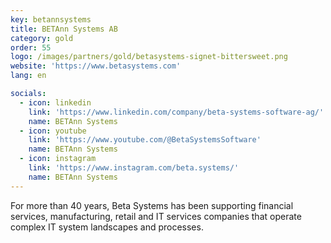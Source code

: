 ```yaml
---
key: betannsystems
title: BETAnn Systems AB
category: gold
order: 55
logo: /images/partners/gold/betasystems-signet-bittersweet.png
website: 'https://www.betasystems.com'
lang: en

socials:
  - icon: linkedin
    link: 'https://www.linkedin.com/company/beta-systems-software-ag/'
    name: BETAnn Systems
  - icon: youtube
    link: 'https://www.youtube.com/@BetaSystemsSoftware'
    name: BETAnn Systems
  - icon: instagram
    link: 'https://www.instagram.com/beta.systems/'
    name: BETAnn Systems
---
```

For more than 40 years, Beta Systems has been supporting financial services, manufacturing, retail and IT services companies that operate complex IT system landscapes and processes. 